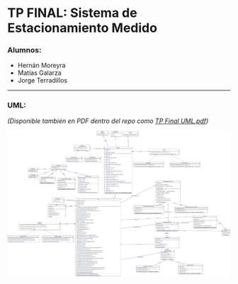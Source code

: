 # TP FINAL: Sistema de Estacionamiento Medido
### Alumnos:

+ Hernán Moreyra
+ Matías Galarza
+ Jorge Terradillos

-----

### UML:
*(Disponible también en PDF dentro del repo como [TP Final UML.pdf](https://github.com/hmoreyra/unq-po2-tp-final/blob/main/TP%20Final%20UML.pdf))*

![UML del SEM.](https://github.com/hmoreyra/unq-po2-tp-final/blob/main/TP%20Final%20UML.png?raw=true)
